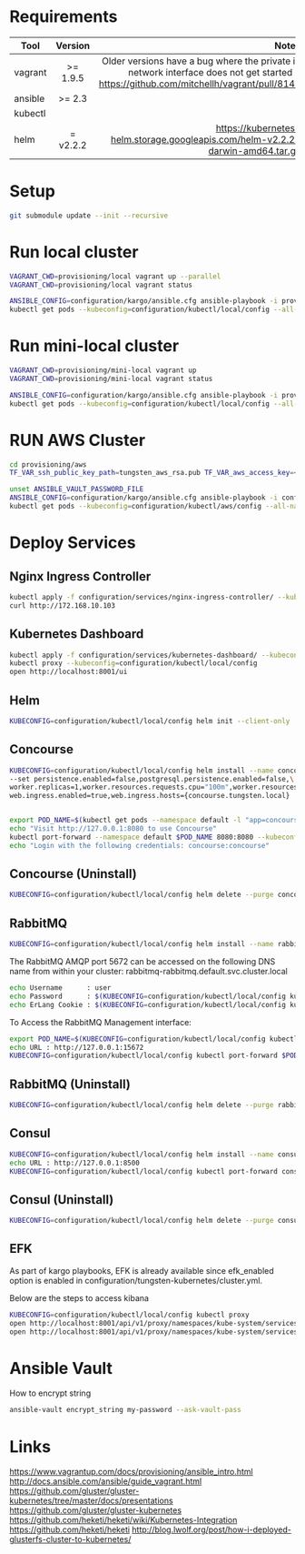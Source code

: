 # Requirements

| Tool          | Version       | Notes  |
| ------------- |:-------------:| -----: |
| vagrant       | >= 1.9.5      | Older versions have a bug where the private ip network interface does not get started - https://github.com/mitchellh/vagrant/pull/8148 |
| ansible       | >= 2.3        |        |
| kubectl       |               |        |
| helm          | = v2.2.2      | https://kubernetes-helm.storage.googleapis.com/helm-v2.2.2-darwin-amd64.tar.gz       |

 
# Setup

```bash
git submodule update --init --recursive
```

# Run local cluster

```bash
VAGRANT_CWD=provisioning/local vagrant up --parallel
VAGRANT_CWD=provisioning/local vagrant status
```

```bash
ANSIBLE_CONFIG=configuration/kargo/ansible.cfg ansible-playbook -i provisioning/local/.vagrant/provisioners/ansible/inventory/vagrant_ansible_inventory configuration/tungsten-kubernetes/cluster.yml -b --flush-cache -v
kubectl get pods --kubeconfig=configuration/kubectl/local/config --all-namespaces
```

# Run mini-local cluster

```bash
VAGRANT_CWD=provisioning/mini-local vagrant up 
VAGRANT_CWD=provisioning/mini-local vagrant status
```

```bash
ANSIBLE_CONFIG=configuration/kargo/ansible.cfg ansible-playbook -i provisioning/mini-local/.vagrant/provisioners/ansible/inventory/vagrant_ansible_inventory configuration/tungsten-kubernetes/cluster.yml -b --flush-cache -v
kubectl get pods --kubeconfig=configuration/kubectl/local/config --all-namespaces
```

# RUN AWS Cluster

```bash
cd provisioning/aws
TF_VAR_ssh_public_key_path=tungsten_aws_rsa.pub TF_VAR_aws_access_key=<key> TF_VAR_aws_secret_key=<secret> terraform plan
```

```bash
unset ANSIBLE_VAULT_PASSWORD_FILE
ANSIBLE_CONFIG=configuration/kargo/ansible.cfg ansible-playbook -i configuration/tungsten-kubernetes/inventories/aws/hosts.rb configuration/tungsten-kubernetes/cluster.yml -b --flush-cache -v --ask-vault-pass
kubectl get pods --kubeconfig=configuration/kubectl/aws/config --all-namespaces
```

# Deploy Services

## Nginx Ingress Controller

```bash
kubectl apply -f configuration/services/nginx-ingress-controller/ --kubeconfig=configuration/kubectl/local/config
curl http://172.168.10.103
```

## Kubernetes Dashboard

```bash
kubectl apply -f configuration/services/kubernetes-dashboard/ --kubeconfig=configuration/kubectl/local/config
kubectl proxy --kubeconfig=configuration/kubectl/local/config
open http://localhost:8001/ui
```

## Helm
```bash
KUBECONFIG=configuration/kubectl/local/config helm init --client-only
```

## Concourse
```bash
KUBECONFIG=configuration/kubectl/local/config helm install --name concourse stable/concourse \
--set persistence.enabled=false,postgresql.persistence.enabled=false,\
worker.replicas=1,worker.resources.requests.cpu="100m",worker.resources.requests.memory="128Mi",\
web.ingress.enabled=true,web.ingress.hosts={concourse.tungsten.local}


export POD_NAME=$(kubectl get pods --namespace default -l "app=concourse-web" -o jsonpath="{.items[0].metadata.name}" --kubeconfig=configuration/kubectl/local/config)
echo "Visit http://127.0.0.1:8080 to use Concourse"
kubectl port-forward --namespace default $POD_NAME 8080:8080 --kubeconfig=configuration/kubectl/local/config
echo "Login with the following credentials: concourse:concourse"
```

## Concourse (Uninstall)
```bash
KUBECONFIG=configuration/kubectl/local/config helm delete --purge concourse
```

## RabbitMQ
```bash
KUBECONFIG=configuration/kubectl/local/config helm install --name rabbitmq stable/rabbitmq --set persistence.enabled=false
```

The RabbitMQ AMQP port 5672 can be accessed on the following DNS name from within your cluster: rabbitmq-rabbitmq.default.svc.cluster.local
```bash
echo Username      : user
echo Password      : $(KUBECONFIG=configuration/kubectl/local/config kubectl get secret --namespace default rabbitmq-rabbitmq -o jsonpath="{.data.rabbitmq-password}" | base64 --decode)
echo ErLang Cookie : $(KUBECONFIG=configuration/kubectl/local/config kubectl get secret --namespace default rabbitmq-rabbitmq -o jsonpath="{.data.rabbitmq-erlang-cookie}" | base64 --decode)
```
To Access the RabbitMQ Management interface:
```bash
export POD_NAME=$(KUBECONFIG=configuration/kubectl/local/config kubectl get pods --namespace default -l "app=rabbitmq-rabbitmq" -o jsonpath="{.items[0].metadata.name}")
echo URL : http://127.0.0.1:15672
KUBECONFIG=configuration/kubectl/local/config kubectl port-forward $POD_NAME 15672:15672
```  

## RabbitMQ (Uninstall)
```bash
KUBECONFIG=configuration/kubectl/local/config helm delete --purge rabbitmq
```

## Consul
```bash
KUBECONFIG=configuration/kubectl/local/config helm install --name consul ../../charts/stable/consul --set Replicas=1,Memory=256Mi,ui.enabled=true,uiService.enabled=true,uiService.type=ClusterIP,persistence.enabled=false
echo URL : http://127.0.0.1:8500
KUBECONFIG=configuration/kubectl/local/config kubectl port-forward consul-consul-0 8500:8500
```
## Consul (Uninstall)
```bash
KUBECONFIG=configuration/kubectl/local/config helm delete --purge consul
```

## EFK

As part of kargo playbooks, EFK is already available since efk_enabled option is enabled in configuration/tungsten-kubernetes/cluster.yml.

Below are the steps to access kibana

```bash
KUBECONFIG=configuration/kubectl/local/config kubectl proxy
open http://localhost:8001/api/v1/proxy/namespaces/kube-system/services/kibana-logging
open http://localhost:8001/api/v1/proxy/namespaces/kube-system/services/kibana-logging/status
```

# Ansible Vault

How to encrypt string

```bash
ansible-vault encrypt_string my-password --ask-vault-pass
```

# Links

https://www.vagrantup.com/docs/provisioning/ansible_intro.html
http://docs.ansible.com/ansible/guide_vagrant.html
https://github.com/gluster/gluster-kubernetes/tree/master/docs/presentations
https://github.com/gluster/gluster-kubernetes
https://github.com/heketi/heketi/wiki/Kubernetes-Integration
https://github.com/heketi/heketi
http://blog.lwolf.org/post/how-i-deployed-glusterfs-cluster-to-kubernetes/